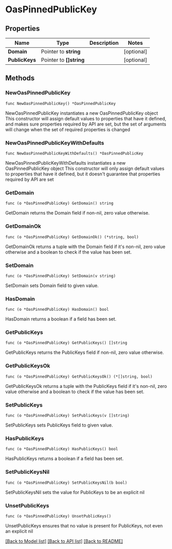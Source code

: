 # OasPinnedPublicKey

## Properties

Name | Type | Description | Notes
------------ | ------------- | ------------- | -------------
**Domain** | Pointer to **string** |  | [optional] 
**PublicKeys** | Pointer to **[]string** |  | [optional] 

## Methods

### NewOasPinnedPublicKey

`func NewOasPinnedPublicKey() *OasPinnedPublicKey`

NewOasPinnedPublicKey instantiates a new OasPinnedPublicKey object
This constructor will assign default values to properties that have it defined,
and makes sure properties required by API are set, but the set of arguments
will change when the set of required properties is changed

### NewOasPinnedPublicKeyWithDefaults

`func NewOasPinnedPublicKeyWithDefaults() *OasPinnedPublicKey`

NewOasPinnedPublicKeyWithDefaults instantiates a new OasPinnedPublicKey object
This constructor will only assign default values to properties that have it defined,
but it doesn't guarantee that properties required by API are set

### GetDomain

`func (o *OasPinnedPublicKey) GetDomain() string`

GetDomain returns the Domain field if non-nil, zero value otherwise.

### GetDomainOk

`func (o *OasPinnedPublicKey) GetDomainOk() (*string, bool)`

GetDomainOk returns a tuple with the Domain field if it's non-nil, zero value otherwise
and a boolean to check if the value has been set.

### SetDomain

`func (o *OasPinnedPublicKey) SetDomain(v string)`

SetDomain sets Domain field to given value.

### HasDomain

`func (o *OasPinnedPublicKey) HasDomain() bool`

HasDomain returns a boolean if a field has been set.

### GetPublicKeys

`func (o *OasPinnedPublicKey) GetPublicKeys() []string`

GetPublicKeys returns the PublicKeys field if non-nil, zero value otherwise.

### GetPublicKeysOk

`func (o *OasPinnedPublicKey) GetPublicKeysOk() (*[]string, bool)`

GetPublicKeysOk returns a tuple with the PublicKeys field if it's non-nil, zero value otherwise
and a boolean to check if the value has been set.

### SetPublicKeys

`func (o *OasPinnedPublicKey) SetPublicKeys(v []string)`

SetPublicKeys sets PublicKeys field to given value.

### HasPublicKeys

`func (o *OasPinnedPublicKey) HasPublicKeys() bool`

HasPublicKeys returns a boolean if a field has been set.

### SetPublicKeysNil

`func (o *OasPinnedPublicKey) SetPublicKeysNil(b bool)`

 SetPublicKeysNil sets the value for PublicKeys to be an explicit nil

### UnsetPublicKeys
`func (o *OasPinnedPublicKey) UnsetPublicKeys()`

UnsetPublicKeys ensures that no value is present for PublicKeys, not even an explicit nil

[[Back to Model list]](../README.md#documentation-for-models) [[Back to API list]](../README.md#documentation-for-api-endpoints) [[Back to README]](../README.md)


